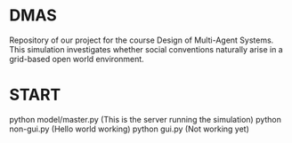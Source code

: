 # DMAS
Repository of our project for the course Design of Multi-Agent Systems. This simulation investigates whether social conventions naturally arise in a grid-based open world environment.

# START
python model/master.py  (This is the server running the simulation)
python non-gui.py       (Hello world working)
python gui.py           (Not working yet)
